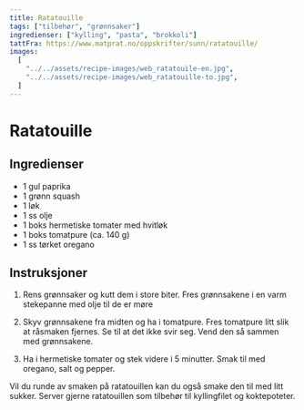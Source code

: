 ```yaml
---
title: Ratatouille
tags: ["tilbehør", "grønnsaker"]
ingredienser: ["kylling", "pasta", "brokkoli"]
tattFra: https://www.matprat.no/oppskrifter/sunn/ratatouille/
images:
  [
    "../../assets/recipe-images/web_ratatouile-en.jpg",
    "../../assets/recipe-images/web_ratatouille-to.jpg",
  ]
---
```


# Ratatouille

## Ingredienser

- 1 gul paprika
- 1 grønn squash
- 1 løk
- 1 ss olje
- 1 boks hermetiske tomater med hvitløk
- 1 boks tomatpure (ca. 140 g)
- 1 ss tørket oregano

## Instruksjoner

1. Rens grønnsaker og kutt dem i store biter. Fres grønnsakene i en varm stekepanne med olje til de er møre

2. Skyv grønnsakene fra midten og ha i tomatpure. Fres tomatpure litt slik at råsmaken fjernes. Se til at det ikke svir seg. Vend den så sammen med grønnsakene.

3. Ha i hermetiske tomater og stek videre i 5 minutter. Smak til med oregano, salt og pepper.

Vil du runde av smaken på ratatouillen kan du også smake den til med litt sukker. Server gjerne ratatouillen som tilbehør til kyllingfilet og koktepoteter.
